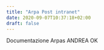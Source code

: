 ```yaml
---
title: "Arpa Post intranet"
date: 2020-09-07T10:37:18+02:00
draft: false
---
```

Documentazione Arpas ANDREA OK

